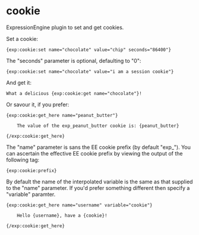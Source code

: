 cookie
======

ExpressionEngine plugin to set and get cookies.

Set a cookie:

    {exp:cookie:set name="chocolate" value="chip" seconds="86400"}

The "seconds" parameter is optional, defaulting to "0":

    {exp:cookie:set name="chocolate" value="i am a session cookie"}

And get it:

    What a delicious {exp:cookie:get name="chocolate"}!

Or savour it, if you prefer:

    {exp:cookie:get_here name="peanut_butter"}

        The value of the exp_peanut_butter cookie is: {peanut_butter}

    {/exp:cookie:get_here}

The "name" parameter is sans the EE cookie prefix (by default "exp_").
You can ascertain the effective EE cookie prefix by viewing the output of the following tag:

    {exp:cookie:prefix}

By default the name of the interpolated variable is the same as that supplied to the "name" parameter.
If you'd prefer something different then specify a "variable" paramter.

    {exp:cookie:get_here name="username" variable="cookie"}

        Hello {username}, have a {cookie}!

    {/exp:cookie:get_here}

